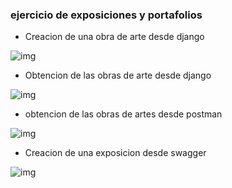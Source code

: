 ### ejercicio de exposiciones y portafolios

- Creacion de una obra de arte desde django

![img](/assets/django2.png)

- Obtencion de las obras de arte desde django

![img](/assets/django.png)

- obtencion de las obras de artes desde postman

![img](/assets/postman.png)

- Creacion de una exposicion desde swagger

![img](/assets/swagger.png)